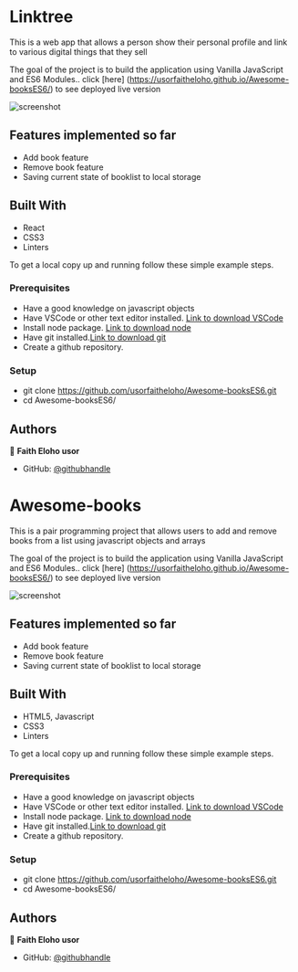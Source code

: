 # Linktree

This is a web app that allows a person show their personal profile and link to various digital things that they sell


The goal of the project is to build the application using Vanilla JavaScript and ES6 Modules.. click [here] (https://usorfaitheloho.github.io/Awesome-booksES6/) to see deployed live version

![screenshot](images/Screenshoot-3.PNG)

## Features implemented so far
- Add book feature
- Remove book feature
- Saving current state of booklist to local storage 

## Built With

- React
- CSS3
- Linters

To get a local copy up and running follow these simple example steps.

### Prerequisites
- Have a good knowledge on javascript objects
- Have VSCode or other text editor installed. [Link to download VSCode](https://code.visualstudio.com/download)
- Install node package. [Link to download node](https://nodejs.org/en/download/)
- Have git installed.[Link to download git](https://git-scm.com/downloads)
- Create a github repository.

### Setup
- git clone https://github.com/usorfaitheloho/Awesome-booksES6.git
- cd Awesome-booksES6/


## Authors

👤 **Faith Eloho usor**

- GitHub: [@githubhandle](https://github.com/usorfaitheloho)


# Awesome-books


This is a pair programming project that allows users to add and remove books from a list using javascript objects and arrays

The goal of the project is to build the application using Vanilla JavaScript and ES6 Modules.. click [here] (https://usorfaitheloho.github.io/Awesome-booksES6/) to see deployed live version

![screenshot](images/Screenshoot-3.PNG)

## Features implemented so far
- Add book feature
- Remove book feature
- Saving current state of booklist to local storage 

## Built With

- HTML5, Javascript
- CSS3
- Linters

To get a local copy up and running follow these simple example steps.

### Prerequisites
- Have a good knowledge on javascript objects
- Have VSCode or other text editor installed. [Link to download VSCode](https://code.visualstudio.com/download)
- Install node package. [Link to download node](https://nodejs.org/en/download/)
- Have git installed.[Link to download git](https://git-scm.com/downloads)
- Create a github repository.

### Setup
- git clone https://github.com/usorfaitheloho/Awesome-booksES6.git
- cd Awesome-booksES6/


## Authors

👤 **Faith Eloho usor**

- GitHub: [@githubhandle](https://github.com/usorfaitheloho)


